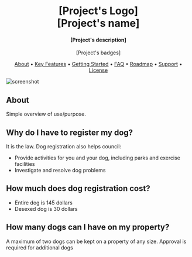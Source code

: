 <h1 align="center">
  <br>
  [Project's Logo]
  <br>
  [Project's name]
  <br>
</h1>

<h4 align="center">[Project's description]</h4>

<p align="center">
  [Project's badges]
</p>

<p align="center">
  <a href="#about">About</a> •
  <a href="#key-features">Key Features</a> •
  <a href="#getting-started">Getting Started</a> •
  <a href="#faq">FAQ</a> •
  <a href="#roadmap">Roadmap</a> •
  <a href="#support">Support</a> •
  <a href="#license">License</a>
</p>

![screenshot](screenshots/1.jpg)

## About

Simple overview of use/purpose.

## Why do I have to register my dog?
It is the law. Dog registration also helps council: 
- Provide activities for you and your dog, including parks and exercise facilities 
- Investigate and resolve dog problems 

## How much does dog registration cost?
- Entire dog is 145 dollars
- Desexed dog is 30 dollars

## How many dogs can I have on my property?
A maximum of two dogs can be kept on a property of any size. Approval is required for additional dogs
